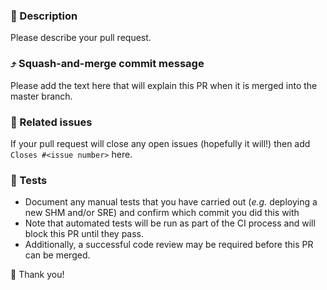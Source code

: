 <!--
### :vertical_traffic_light: Your checklist for this pull request
Please review the [guidelines for contributing](../CONTRIBUTING.md) to this repository.

- Make sure that you give your pull request a meaningful title (*e.g.* `Enable foobar integration` rather than `515 foobar`)
- If this pull request is not ready to merge yet, please add `WIP:` to the beginning of the name as well as marking it as a **draft** pull request
- Make sure that your branch is up-to-date with the **master branch** (you probably started your branch from master but it may have changed since then)
- There is **no need** to use GitHub labels for pull requests. The issue(s) which this pull request is closing should have the appropriate labels.
- Make sure that you have checked the formatting of any Powershell that you've added. You can do this with `./tests/AutoFormat_Powershell.ps1 -TargetPath <path to file or directory>`.
-->

### :orange_book: Description
Please describe your pull request.

### :arrow_heading_up: Squash-and-merge commit message
Please add the text here that will explain this PR when it is merged into the master branch.

### :closed_umbrella: Related issues
If your pull request will close any open issues (hopefully it will!) then add `Closes #<issue number>` here.

### :microscope: Tests
- Document any manual tests that you have carried out (*e.g.* deploying a new SHM and/or SRE) and confirm which commit you did this with
- Note that automated tests will be run as part of the CI process and will block this PR until they pass.
- Additionally, a successful code review may be required before this PR can be merged.

:tada: Thank you!
